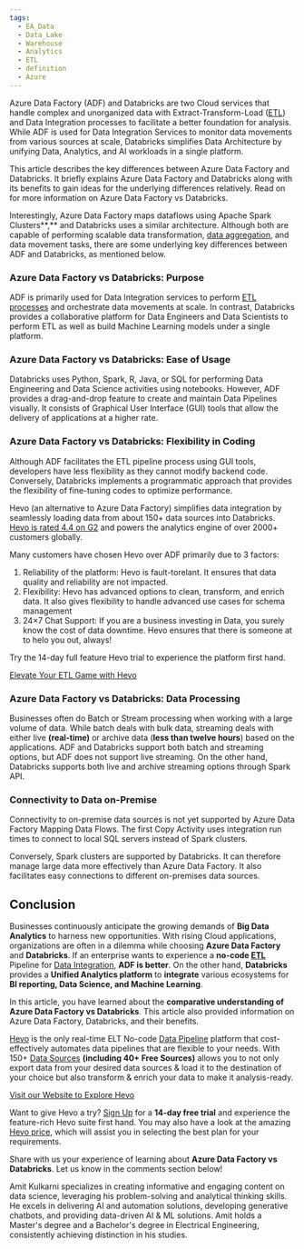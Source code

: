 ```yaml
---
tags:
  - EA_Data
  - Data_Lake
  - Warehouse
  - Analytics
  - ETL
  - definition
  - Azure
---
```

Azure Data Factory (ADF) and Databricks are two Cloud services that handle complex and unorganized data with Extract-Transform-Load ([ETL](https://hevodata.com/learn/etl/)) and Data Integration processes to facilitate a better foundation for analysis. While ADF is used for Data Integration Services to monitor data movements from various sources at scale, Databricks simplifies Data Architecture by unifying Data, Analytics, and AI workloads in a single platform. 

This article describes the key differences between Azure Data Factory and Databricks. It briefly explains Azure Data Factory and Databricks along with its benefits to gain ideas for the underlying differences relatively. Read on for more information on Azure Data Factory vs Databricks.

Interestingly, Azure Data Factory maps dataflows using Apache Spark Clusters**,** and Databricks uses a similar architecture. Although both are capable of performing scalable data transformation, [data aggregation](https://hevodata.com/learn/understanding-data-aggregations-simplified/), and data movement tasks, there are some underlying key differences between ADF and Databricks, as mentioned below.

### Azure Data Factory vs Databricks: Purpose

ADF is primarily used for Data Integration services to perform [ETL processes](https://hevodata.com/learn/etl-process/) and orchestrate data movements at scale. In contrast, Databricks provides a collaborative platform for Data Engineers and Data Scientists to perform ETL as well as build Machine Learning models under a single platform.

### Azure Data Factory vs Databricks: Ease of Usage

Databricks uses Python, Spark, R, Java, or SQL for performing Data Engineering and Data Science activities using notebooks. However, ADF provides a drag-and-drop feature to create and maintain Data Pipelines visually. It consists of Graphical User Interface (GUI) tools that allow the delivery of applications at a higher rate.

### Azure Data Factory vs Databricks: Flexibility in Coding

Although ADF facilitates the ETL pipeline process using GUI tools, developers have less flexibility as they cannot modify backend code. Conversely, Databricks implements a programmatic approach that provides the flexibility of fine-tuning codes to optimize performance.

Hevo (an alternative to Azure Data Factory) simplifies data integration by seamlessly loading data from about 150+ data sources into Databricks. [Hevo is rated 4.4 on G2](https://www.g2.com/products/hevo-data/reviews) and powers the analytics engine of over 2000+ customers globally.

Many customers have chosen Hevo over ADF primarily due to 3 factors:

1.  Reliability of the platform: Hevo is fault-torelant. It ensures that data quality and reliability are not impacted.
2.  Flexibility: Hevo has advanced options to clean, transform, and enrich data. It also gives flexibility to handle advanced use cases for schema management
3.  24×7 Chat Support: If you are a business investing in Data, you surely know the cost of data downtime. Hevo ensures that there is someone at to helo you out, always!

Try the 14-day full feature Hevo trial to experience the platform first hand.

[Elevate Your ETL Game with Hevo](https://hevodata.com/signup?step=email)

### Azure Data Factory vs Databricks: Data Processing

Businesses often do Batch or Stream processing when working with a large volume of data. While batch deals with bulk data, streaming deals with either live **(real-time)** or archive data (**less than twelve hours**) based on the applications. ADF and Databricks support both batch and streaming options, but ADF does not support live streaming. On the other hand, Databricks supports both live and archive streaming options through Spark API. 

### Connectivity to Data on-Premise

Connectivity to on-premise data sources is not yet supported by Azure Data Factory Mapping Data Flows. The first Copy Activity uses integration run times to connect to local SQL servers instead of Spark clusters.

Conversely, Spark clusters are supported by Databricks. It can therefore manage large data more effectively than Azure Data Factory. It also facilitates easy connections to different on-premises data sources.

## Conclusion

Businesses continuously anticipate the growing demands of **Big Data Analytics** to harness new opportunities. With rising Cloud applications, organizations are often in a dilemma while choosing **Azure Data Factory** and **Databricks**. If an enterprise wants to experience a **no-code [ETL](https://hevodata.com/learn/etl/)** Pipeline for [Data Integration](https://hevodata.com/learn/data-integration/), **ADF is better**. On the other hand, **Databricks** provides a **Unified Analytics platform** to **integrate** various ecosystems for **BI reporting, Data Science, and Machine Learning**.

In this article, you have learned about the **comparative understanding of Azure Data Factory vs Databricks**. This article also provided information on Azure Data Factory, Databricks, and their benefits.

[Hevo](https://hevodata.com/) is the only real-time ELT No-code [Data Pipeline](https://hevodata.com/learn/data-pipeline/) platform that cost-effectively automates data pipelines that are flexible to your needs. With 150+ [Data Sources](https://hevodata.com/integrations/pipeline/) **(including 40+ Free Sources)** allows you to not only export data from your desired data sources & load it to the destination of your choice but also transform & enrich your data to make it analysis-ready.

[Visit our Website to Explore Hevo](https://hevodata.com/)

Want to give Hevo a try? [Sign Up](https://hevodata.com/signup?step=email) for a **14-day free trial** and experience the feature-rich Hevo suite first hand. You may also have a look at the amazing [Hevo price](https://hevodata.com/pricing/pipeline/), which will assist you in selecting the best plan for your requirements.

Share with us your experience of learning about ****Azure Data Factory vs Databricks****. Let us know in the comments section below! 

Amit Kulkarni specializes in creating informative and engaging content on data science, leveraging his problem-solving and analytical thinking skills. He excels in delivering AI and automation solutions, developing generative chatbots, and providing data-driven AI & ML solutions. Amit holds a Master's degree and a Bachelor's degree in Electrical Engineering, consistently achieving distinction in his studies.